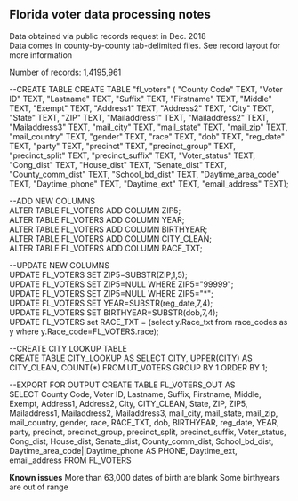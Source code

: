 ## Florida voter data processing notes

Data obtained via public records request in Dec. 2018  
Data comes in county-by-county tab-delimited files. See record layout for more information  

Number of records: 1,4195,961  


--CREATE TABLE 
CREATE TABLE "fl_voters" (
	"County Code"	TEXT,
	"Voter ID"	TEXT,
	"Lastname"	TEXT,
	"Suffix"	TEXT,
	"Firstname"	TEXT,
	"Middle"	TEXT,
	"Exempt"	TEXT,
	"Address1"	TEXT,
	"Address2"	TEXT,
	"City"	TEXT,
	"State"	TEXT,
	"ZIP"	TEXT,
	"Mailaddress1"	TEXT,
	"Mailaddress2"	TEXT,
	"Mailaddress3"	TEXT,
	"mail_city"	TEXT,
	"mail_state"	TEXT,
	"mail_zip"	TEXT,
	"mail_country"	TEXT,
	"gender"	TEXT,
	"race"	TEXT,
	"dob"	TEXT,
	"reg_date"	TEXT,
	"party"	TEXT,
	"precinct"	TEXT,
	"precinct_group"	TEXT,
	"precinct_split"	TEXT,
	"precinct_suffix"	TEXT,
	"Voter_status"	TEXT,
	"Cong_dist"		TEXT,
	"House_dist"	TEXT,
	"Senate_dist"	TEXT,
	"County_comm_dist"	TEXT,
	"School_bd_dist"	TEXT,
	"Daytime_area_code"	TEXT,
	"Daytime_phone"	TEXT,
	"Daytime_ext"	TEXT,
	"email_address"	TEXT);
	
--ADD NEW COLUMNS  
ALTER TABLE FL_VOTERS ADD COLUMN ZIP5;  
ALTER TABLE FL_VOTERS ADD COLUMN YEAR;  
ALTER TABLE FL_VOTERS ADD COLUMN BIRTHYEAR;  
ALTER TABLE FL_VOTERS ADD COLUMN CITY_CLEAN;  
ALTER TABLE FL_VOTERS ADD COLUMN RACE_TXT;   

--UPDATE NEW COLUMNS  
UPDATE FL_VOTERS SET ZIP5=SUBSTR(ZIP,1,5);  
UPDATE FL_VOTERS SET ZIP5=NULL WHERE ZIP5="99999";  
UPDATE FL_VOTERS SET ZIP5=NULL WHERE ZIP5="*";  
UPDATE FL_VOTERS SET YEAR=SUBSTR(reg_date,7,4);    
UPDATE FL_VOTERS SET BIRTHYEAR=SUBSTR(dob,7,4);    
UPDATE FL_VOTERS set RACE_TXT = (select y.Race_txt from race_codes as y where y.Race_code=FL_VOTERS.race);    

--CREATE CITY LOOKUP TABLE  
CREATE TABLE CITY_LOOKUP AS SELECT CITY, UPPER(CITY) AS CITY_CLEAN, COUNT(*) FROM UT_VOTERS GROUP BY 1 ORDER BY 1;  

--EXPORT FOR OUTPUT 
CREATE TABLE FL_VOTERS_OUT AS  
SELECT	County Code, Voter ID, Lastname, Suffix, Firstname, Middle, Exempt, Address1, Address2, City, CITY_CLEAN, State, ZIP, ZIP5, Mailaddress1, Mailaddress2, Mailaddress3, mail_city, mail_state, mail_zip, mail_country, gender, race, RACE_TXT, dob, BIRTHYEAR, reg_date, YEAR, party, precinct, precinct_group, precinct_split, precinct_suffix, 	Voter_status, Cong_dist, House_dist, Senate_dist, County_comm_dist, School_bd_dist, Daytime_area_code||Daytime_phone AS PHONE, Daytime_ext, email_address
FROM FL_VOTERS  


**Known issues**
More than 63,000 dates of birth are blank 
Some birthyears are out of range  


